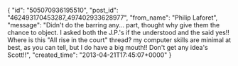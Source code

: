  {
   "id": "505070936195510",
   "post_id": "462493170453287_497402933628977",
   "from_name": "Philip Laforet",
   "message": "Didn't do the barring any... part, thought why give them the chance to object.  I asked both the J.P.'s if the understood and the said yes!! Where is this \"All rise in the court\" thread? my computer skills are minimal at best, as you can tell, but I do have a big mouth!!  Don't get any idea's Scott!!",
   "created_time": "2013-04-21T17:45:07+0000"
 }
